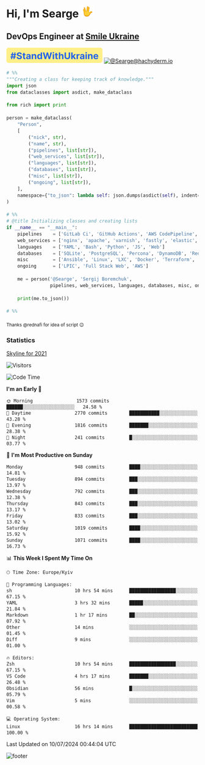 # Hi, I'm Searge <img src="images/vulcan.webp" style="display: inline-block; margin: 0; height: 2rem" alt="Vulcan salute" />

## DevOps Engineer at [Smile Ukraine](https://smile-ukraine.com/en)

[![Stand With Ukraine](https://raw.githubusercontent.com/vshymanskyy/StandWithUkraine/main/badges/StandWithUkraine.svg)](https://stand-with-ukraine.pp.ua)
<a rel="me" href="https://hachyderm.io/@Searge">![@Searge@hachyderm.io](https://img.shields.io/badge/-@Searge-%232B90D9?logo=mastodon&logoColor=white)</a>

```python
# %%
"""Creating a class for keeping track of knowledge."""
import json
from dataclasses import asdict, make_dataclass

from rich import print

person = make_dataclass(
    "Person",
    [
        ("nick", str),
        ("name", str),
        ("pipelines", list[str]),
        ("web_services", list[str]),
        ("languages", list[str]),
        ("databases", list[str]),
        ("misc", list[str]),
        ("ongoing", list[str]),
    ],
    namespace={"to_json": lambda self: json.dumps(asdict(self), indent=4)},
)

# %%
# @title Initializing classes and creating lists
if __name__ == "__main__":
    pipelines    = ['GitLab Ci', 'GitHub Actions', 'AWS CodePipeline', 'Jenkins']
    web_services = ['nginx', 'apache', 'varnish', 'fastly', 'elastic', 'solr']
    languages    = ['YAML', 'Bash', 'Python', 'JS', 'Web']
    databases    = ['SQLite', 'PostgreSQL', 'Percona', 'DynamoDB', 'Redis']
    misc         = ['Ansible', 'Linux', 'LXC', 'Docker', 'Terraform', 'AWS']
    ongoing      = ['LPIC', 'Full Stack Web', 'AWS']

    me = person('@Searge', 'Sergij Boremchuk',
                pipelines, web_services, languages, databases, misc, ongoing)

    print(me.to_json())

# %%

```

<sub>Thanks @rednafi for idea of script :wink:</sub>

### Statistics

[Skyline for 2021](https://skyline.github.com/Searge/2021)

![Visitors](https://komarev.com/ghpvc/?username=searge&label=Profile%20views&color=0e75b6&style=flat) 
<!--START_SECTION:waka-->
![Code Time](http://img.shields.io/badge/Code%20Time-2%2C646%20hrs%2014%20mins-blue)

**I'm an Early 🐤** 

```text
🌞 Morning                1573 commits        ██████░░░░░░░░░░░░░░░░░░░   24.58 % 
🌆 Daytime                2770 commits        ███████████░░░░░░░░░░░░░░   43.28 % 
🌃 Evening                1816 commits        ███████░░░░░░░░░░░░░░░░░░   28.38 % 
🌙 Night                  241 commits         █░░░░░░░░░░░░░░░░░░░░░░░░   03.77 % 
```
📅 **I'm Most Productive on Sunday** 

```text
Monday                   948 commits         ████░░░░░░░░░░░░░░░░░░░░░   14.81 % 
Tuesday                  894 commits         ███░░░░░░░░░░░░░░░░░░░░░░   13.97 % 
Wednesday                792 commits         ███░░░░░░░░░░░░░░░░░░░░░░   12.38 % 
Thursday                 843 commits         ███░░░░░░░░░░░░░░░░░░░░░░   13.17 % 
Friday                   833 commits         ███░░░░░░░░░░░░░░░░░░░░░░   13.02 % 
Saturday                 1019 commits        ████░░░░░░░░░░░░░░░░░░░░░   15.92 % 
Sunday                   1071 commits        ████░░░░░░░░░░░░░░░░░░░░░   16.73 % 
```


📊 **This Week I Spent My Time On** 

```text
🕑︎ Time Zone: Europe/Kyiv

💬 Programming Languages: 
sh                       10 hrs 54 mins      █████████████████░░░░░░░░   67.15 % 
YAML                     3 hrs 32 mins       █████░░░░░░░░░░░░░░░░░░░░   21.84 % 
Markdown                 1 hr 17 mins        ██░░░░░░░░░░░░░░░░░░░░░░░   07.92 % 
Other                    14 mins             ░░░░░░░░░░░░░░░░░░░░░░░░░   01.45 % 
Diff                     9 mins              ░░░░░░░░░░░░░░░░░░░░░░░░░   01.00 % 

🔥 Editors: 
Zsh                      10 hrs 54 mins      █████████████████░░░░░░░░   67.15 % 
VS Code                  4 hrs 17 mins       ███████░░░░░░░░░░░░░░░░░░   26.48 % 
Obsidian                 56 mins             █░░░░░░░░░░░░░░░░░░░░░░░░   05.79 % 
Vim                      5 mins              ░░░░░░░░░░░░░░░░░░░░░░░░░   00.58 % 

💻 Operating System: 
Linux                    16 hrs 14 mins      █████████████████████████   100.00 % 
```


 Last Updated on 10/07/2024 00:44:04 UTC
<!--END_SECTION:waka-->

![footer](https://capsule-render.vercel.app/api?type=waving&color=gradient&customColorList=14,21&height=82&section=footer)
